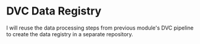 # DVC Data Registry

I will reuse the data processing steps from previous module's DVC pipeline
 to create the data registry in a separate repository.

 

